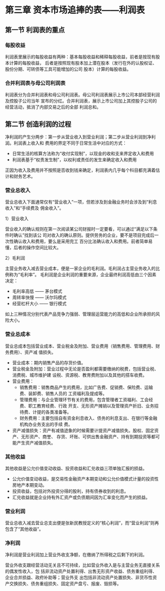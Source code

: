 # 第三章 资本市场追捧的表——利润表

## 第一节 利润表的重点

### 每股收益

利润表里展示的每股收益有两种：基本每股收益和稀释每股收益，前者是按现有股本计算的每股收益，
后者是按照现有股本加上潜在股本（发行在外的认股权证、股份分期、可转债等工具可能增加的公司
股本）计算的每股收益。

### 合并利润表与母公司利润表

利润表分为合并利润表和母公司利润表。母公司利润表展示上市公司本部经营利润及控股子公司当年
宣布的分红。合并利润表，展示上市公司加上其控股子公司的经营活动，抵消了内部交易之后的全部
利润总和。

## 第二节 创造利润的过程

净利润的产生分两步：第一步从营业收入到营业利润；第二步从营业利润到净利润。利润表上收入和
费用的界定不同于日常生活中对应的方式：

- 日常生活的核算方法称为“收付实现制”，以现金的收和支来界定收入和费用
- 利润表基于“权责发生制”，以权利或责任的发生来确定收入和费用

正因为收入及费用并不按照是否收到钱来确定，利润表内几乎每个科目都充满着估计和财务艺术。

### 营业总收入

营业总收入下面通常仅有“营业收入”一项，但若涉及到金融业务时会涉及到“利息收入”和“手续费及
佣金收入”。

1）营业收入

营业收入的确认规则在第一次阅读某公司财报时一定要看，可以通过“满足以下条件时确认”找到该公
司对收入的确认原则。提供劳务的企业，要不是项目完成后一次性确认收入和费用，要么是采用完工
百分比法确认收入和费用。前者简单易懂，后者的操作空间比较大。

2）毛利润

主营业务收入减去营业成本，便是一家企业的毛利润。毛利润占主营业务收入的比例称为“毛利率”。
毛利润是企业利润的重要来源，企业最终利润高低由三个因素决定：

- 毛利率高低 —— 茅台模式
- 周转率快慢 —— 沃尔玛模式
- 经营杠杆大小 —— 银行模式

如上三种情况分别代表产品竞争力强弱、管理层运营能力的高低和企业所承担的风险大小。

### 营业总成本

营业总成本包括营业成本、营业税金及附加、营业费用（销售费用、管理费用、财务费用）、资产减
值损失。

- 营业成本：期内销售产品的存货价值。
- 营业税金及附加：营业过程中无论是否盈利都需要缴纳的税费，包括营业税、消费税、城市维护建
设税、资源税、教育费附加以及其他的搭车收费。
- 营业费用：
  - 销售费用：销售商品产生的费用，比如广告费、促销费、保险费、运输费、装卸费、销售人员的
    工资福利及提成等。
  - 管理费用：与企业管理环节有关的费用，包含管理者工资福利、工会经费、职工教育经费、行政
    开支、无形资产摊销以及管理资产折旧、业务招待费、计提的各类准备等。
  - 财务费用：主要包括自有资金利息收入、债务的利息支出、在银行等金融机构办业务支出的手续
    费。
- 资产减值损失：资产有减值迹象的时候需要计提资产减值损失。股权、固定资产、无形资产、商誉、
  存货、坏账、可供出售金融资产、持有到期投资等都可能产生资产减值损失。

### 其他收益

其他收益是公允价值变动收益、投资收益和汇兑收益三项单独汇报的损益。

- 公允价值变动收益，是交易性金融资产本期变动和公允价值模式计量的投资性房地产本期变动。
- 投资收益，包括对外投资分得的股利，持有债券收到的利息。
- 汇兑收益就是企业持有外汇资产或负债期间因为汇率变化而产生的损益。

### 营业利润

营业总收入减去营业总支出便是张新民教授定义的“核心利润”，而“营业利润”则再包含了“其他收益”。

### 净利润

净利润是营业利润加上营业外收支净额，在缴纳了所得税之后剩下的利润。

营业外收支跟经营活动无关且不可持续，比如营业外收入是与主营业务无直接关系的偶发性收入，包
括非流动资产处置利得、出售无形资产收益、债务重组利得、企业合并损益、政府补助等；营业外支
出包括非流动资产处置损失、非货币性资产交换损失、债务重组损失、固定资产盘亏、报废、毁损等。
